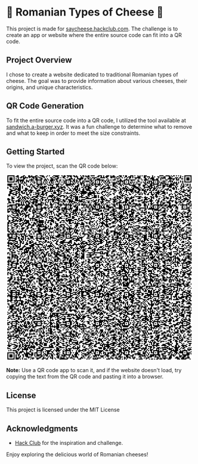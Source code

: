 # 🧀 Romanian Types of Cheese 🧀

This project is made for [saycheese.hackclub.com](https://saycheese.hackclub.com/). The challenge is to create an app or website where the entire source code can fit into a QR code.

## Project Overview

I chose to create a website dedicated to traditional Romanian types of cheese. The goal was to provide information about various cheeses, their origins, and unique characteristics.

## QR Code Generation

To fit the entire source code into a QR code, I utilized the tool available at [sandwich.a-burger.xyz](https://sandwich.a-burger.xyz/). It was a fun challenge to determine what to remove and what to keep in order to meet the size constraints.

## Getting Started

To view the project, scan the QR code below:

<img src="saycheese_qr_code.png" alt="QR Code" width="500" height="500">

**Note:** Use a QR code app to scan it, and if the website doesn't load, try copying the text from the QR code and pasting it into a browser.

## License

This project is licensed under the MIT License

## Acknowledgments

- [Hack Club](https://hackclub.com/) for the inspiration and challenge.

Enjoy exploring the delicious world of Romanian cheeses!
